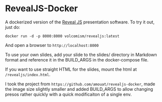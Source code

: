 RevealJS-Docker
===============

A dockerized version of the [Reveal JS](http://lab.hakim.se/reveal-js/#/) presentation software. To try it out, just do:

    docker run -d -p 8000:8000 volcomism/revealjs:latest

And open a browser to `http://localhost:8000`

To use your own slides, add your slide to the slides/ directory in Markdown format and reference it in the BUILD_ARGS in the docker-compose file.

If you want to use straight HTML for the slides, mount the html at `/revealjs/index.html`.

I took the project from `https://github.com/amouat/revealjs-docker`, made the image size slightly smaller and added BUILD_ARGS to allow changing presos rather quickly with a quick modificaiton of a single env.

